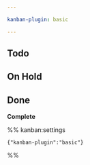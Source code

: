 ```yaml
---

kanban-plugin: basic

---
```


## Todo



## On Hold



## Done

**Complete**




%% kanban:settings
```
{"kanban-plugin":"basic"}
```
%%